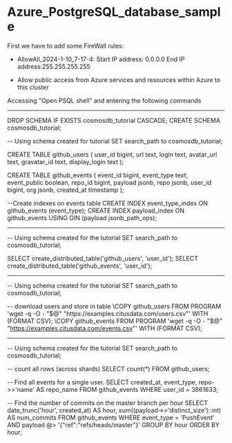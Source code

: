 # Azure_PostgreSQL_database_sample


First we have to add some FireWall rules:

- AllowAll_2024-1-10_7-17-4: Start IP address: 0.0.0.0  End IP address:255.255.255.255

- Allow public access from Azure services and resources within Azure to this cluster

Accessing "Open PSQL shell" and entering the following commands

--------------------------------------------------------------------------------

DROP SCHEMA IF EXISTS cosmosdb_tutorial CASCADE;
CREATE SCHEMA cosmosdb_tutorial;

-- Using schema created for tutorial
SET search_path to cosmosdb_tutorial;

CREATE TABLE github_users
(
  user_id bigint,
  url text,
  login text,
  avatar_url text,
  gravatar_id text,
  display_login text
);

CREATE TABLE github_events
(
  event_id bigint,
  event_type text,
  event_public boolean,
  repo_id bigint,
  payload jsonb,
  repo jsonb,
  user_id bigint,
  org jsonb,
  created_at timestamp
);

--Create indexes on events table
CREATE INDEX event_type_index ON github_events (event_type);
CREATE INDEX payload_index ON github_events USING GIN (payload jsonb_path_ops);

--------------------------------------------------------------------------------

-- Using schema created for the tutorial
SET search_path to cosmosdb_tutorial;

SELECT create_distributed_table('github_users', 'user_id');
SELECT create_distributed_table('github_events', 'user_id');

--------------------------------------------------------------------------------

-- Using schema created for the tutorial
SET search_path to cosmosdb_tutorial;

-- download users and store in table
\COPY github_users FROM PROGRAM 'wget -q -O - "$@" "https://examples.citusdata.com/users.csv"' WITH (FORMAT CSV);
\COPY github_events FROM PROGRAM 'wget -q -O - "$@" "https://examples.citusdata.com/events.csv"' WITH (FORMAT CSV);

--------------------------------------------------------------------------------

-- Using schema created for the tutorial
SET search_path to cosmosdb_tutorial;

-- count all rows (across shards)
SELECT count(*) FROM github_users;

-- Find all events for a single user.
SELECT created_at, event_type, repo->>'name' AS repo_name
FROM github_events
WHERE user_id = 3861633;

-- Find the number of commits on the master branch per hour 
SELECT date_trunc('hour', created_at) AS hour, sum((payload->>'distinct_size')::int) AS num_commits FROM github_events WHERE event_type = 'PushEvent' AND payload @> '{"ref":"refs/heads/master"}' GROUP BY hour ORDER BY hour;



